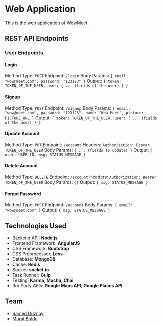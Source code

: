# Web Application

This is the web application of WowMeet.

## REST API Endpoints

### User Endpoints

#### Login
Method Type: `POST`
Endpoint: `/login`
Body Params: `{
  email: "wow@meet.com",
  password: "123123"
}`
Output: `{
  token: TOKEN_OF_THE_USER,
  user: {
    ... (fields of the user)
  }
}`

#### Signup
Method Type: `POST`
Endpoint: `/signup`
Body Params: `{
  email: "wow@meet.com",
  password: "123123",
  name: "Wow Meet",
  picture: PICTURE_URL
}`
Output: `{
  token: TOKEN_OF_THE_USER,
  user: {
    ... (fields of the user)
  }
}`

#### Update Account
Method Type: `PUT`
Endpoint: `/account`
Headers: `Authorization: Bearer TOKEN_OF_THE_USER`
Body Params: `{
  ... (fields to update)
}`
Output: `{
  user: USER_ID,
  msg: STATUS_MESSAGE
}`

#### Delete Account
Method Type: `DELETE`
Endpoint: `/account`
Headers: `Authorization: Bearer TOKEN_OF_THE_USER`
Body Params: `{}`
Output: `{
  msg: STATUS_MESSAGE
}`


#### Forgot Password
Method Type: `POST`
Endpoint: `/account`
Body Params: `{
  email: "wow@meet.com"
}`
Output: `{
  msg: STATUS_MESSAGE
}`


## Technologies Used
- Backend API: **Node.js**
- Frontend Framework: **AngularJS**
- CSS Framework: **Bootstrap**
- CSS Preprocessor: **Less**
- Database: **MongoDB**
- Cache: **Redis**
- Socket: **socket.io**
- Task Runner: **Gulp**
- Testing: **Karma**, **Mocha**, **Chai**
- 3rd Party APIs: **Google Maps API**, **Google Places API**

## Team
- [Samed Düzçay](https://github.com/smddzcy)
- [Murat Buldu](https://github.com/muratbuldu)
